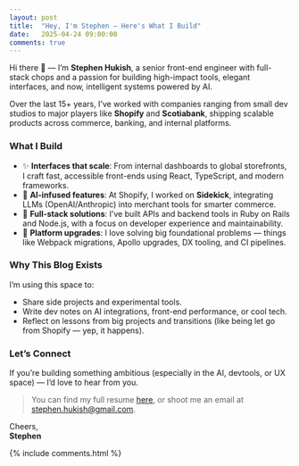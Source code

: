 ```yaml
---
layout: post
title:  "Hey, I'm Stephen – Here's What I Build"
date:   2025-04-24 09:00:00
comments: true
---
```


Hi there 👋 — I’m **Stephen Hukish**, a senior front-end engineer with full-stack chops and a passion for building high-impact tools, elegant interfaces, and now, intelligent systems powered by AI.

Over the last 15+ years, I’ve worked with companies ranging from small dev studios to major players like **Shopify** and **Scotiabank**, shipping scalable products across commerce, banking, and internal platforms.

### What I Build

- ✨ **Interfaces that scale**: From internal dashboards to global storefronts, I craft fast, accessible front-ends using React, TypeScript, and modern frameworks.
- 🧠 **AI-infused features**: At Shopify, I worked on **Sidekick**, integrating LLMs (OpenAI/Anthropic) into merchant tools for smarter commerce.
- 🧰 **Full-stack solutions**: I’ve built APIs and backend tools in Ruby on Rails and Node.js, with a focus on developer experience and maintainability.
- 🚀 **Platform upgrades**: I love solving big foundational problems — things like Webpack migrations, Apollo upgrades, DX tooling, and CI pipelines.

### Why This Blog Exists

I’m using this space to:

- Share side projects and experimental tools.
- Write dev notes on AI integrations, front-end performance, or cool tech.
- Reflect on lessons from big projects and transitions (like being let go from Shopify — yep, it happens).

### Let’s Connect

If you’re building something ambitious (especially in the AI, devtools, or UX space) — I’d love to hear from you.

> You can find my full resume [here](http://dahukish.github.io), or shoot me an email at [stephen.hukish@gmail.com](mailto:stephen.hukish@gmail.com).

Cheers,  
**Stephen**

{% include comments.html %}
